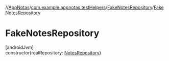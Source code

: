 //[AppNotas](../../../index.md)/[com.example.appnotas.testHelpers](../index.md)/[FakeNotesRepository](index.md)/[FakeNotesRepository](-fake-notes-repository.md)

# FakeNotesRepository

[androidJvm]\
constructor(realRepository: [NotesRepository](../../com.example.appnotas.database/-notes-repository/index.md))
